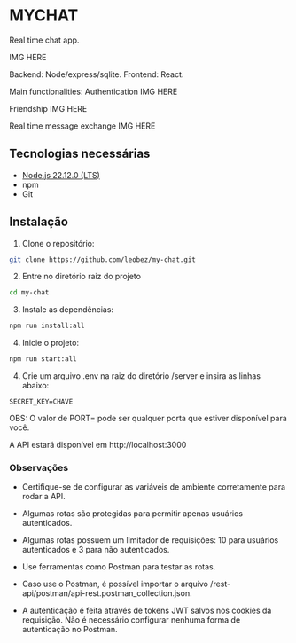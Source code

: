 # MYCHAT

Real time chat app.

IMG HERE

Backend: Node/express/sqlite.
Frontend: React.

Main functionalities:
Authentication
IMG HERE

Friendship
IMG HERE

Real time message exchange 
IMG HERE

## Tecnologias necessárias
- [Node.js 22.12.0 (LTS)](https://nodejs.org/pt)
- npm
- Git

## Instalação
1. Clone o repositório:
``` bash
git clone https://github.com/leobez/my-chat.git
```

2. Entre no diretório raiz do projeto
``` bash
cd my-chat
```

3. Instale as dependências:
``` bash
npm run install:all
```

4. Inicie o projeto:
``` bash
npm run start:all
```

4. Crie um arquivo .env na raiz do diretório /server e insira as linhas abaixo:

``` env
SECRET_KEY=CHAVE
```

OBS: O valor de PORT= pode ser qualquer porta que estiver disponível para você.

A API estará disponível em http://localhost:3000

### Observações  
- Certifique-se de configurar as variáveis de ambiente corretamente para rodar a API.
  
- Algumas rotas são protegidas para permitir apenas usuários autenticados.

- Algumas rotas possuem um limitador de requisições: 10 para usuários autenticados e 3 para não autenticados.
  
- Use ferramentas como Postman para testar as rotas.
  
- Caso use o Postman, é possível importar o arquivo /rest-api/postman/api-rest.postman_collection.json.
  
- A autenticação é feita através de tokens JWT salvos nos cookies da requisição. Não é necessário configurar nenhuma forma de autenticação no Postman.
